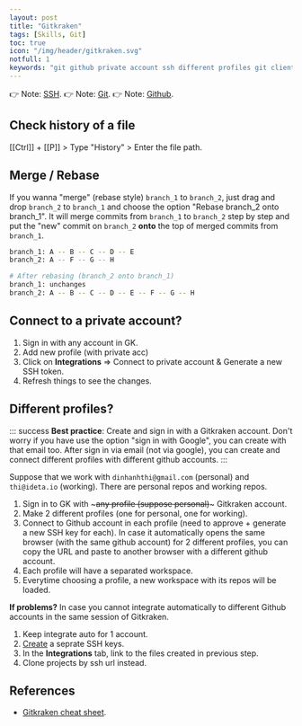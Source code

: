 ```yaml
---
layout: post
title: "Gitkraken"
tags: [Skills, Git]
toc: true
icon: "/img/header/gitkraken.svg"
notfull: 1
keywords: "git github private account ssh different profiles git client token ideta generate gitkraken kraken"
---
```


👉 Note: [SSH](/ssh/).
👉 Note: [Git](/git/).
👉 Note: [Github](/github/).

## Check history of a file

[[Ctrl]] + [[P]] > Type "History" > Enter the file path.

## Merge / Rebase

If you wanna "merge" (rebase style) `branch_1` to `branch_2`, just drag and drop `branch_2` to `branch_1` and choose the option "Rebase branch_2 onto branch_1". It will merge commits from `branch_1` to `branch_2` step by step and put the "new" commit on `branch_2` **onto** the top of merged commits from `branch_1`.

``` bash
branch_1: A -- B -- C -- D -- E
branch_2: A -- F -- G -- H

# After rebasing (branch_2 onto branch_1)
branch_1: unchanges
branch_2: A -- B -- C -- D -- E -- F -- G -- H
```

## Connect to a private account?

1. Sign in with any account in GK.
2. Add new profile (with private acc)
3. Click on **Integrations** => Connect to private account & Generate a new SSH token.
4. Refresh things to see the changes.

## Different profiles?

::: success
**Best practice**: Create and sign in with a Gitkraken account. Don't worry if you have use the option "sign in with Google", you can create with that email too. After sign in via email (not via google), you can create and connect different profiles with different github accounts.
:::

Suppose that we work with `dinhanhthi@gmail.com` (personal) and `thi@ideta.io` (working). There are personal repos and working repos.

1. Sign in to GK with ~~~any profile (suppose personal)~~~ Gitkraken account.
2. Make 2 different profiles (one for personal, one for working).
3. Connect to Github account in each profile (need to approve + generate a new SSH key for each). In case it automatically opens the same browser (with the same github account) for 2 different profiles, you can copy the URL and paste to another browser with a different github account.
4. Each profile will have a separated workspace.
5. Everytime choosing a profile, a new workspace with its repos will be loaded.

**If problems?** In case you cannot integrate automatically to different Github accounts in the same session of Gitkraken.

1. Keep integrate auto for 1 account.
2. [Create](/ssh/) a seprate SSH keys.
3. In the **Integrations** tab, link to the files created in previous step.
4. Clone projects by ssh url instead.

## References

- [Gitkraken cheat sheet](https://www.gitkraken.com/downloads/gitkraken-git-gui-cheat-sheet.pdf).